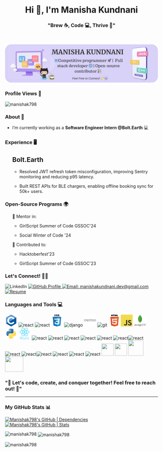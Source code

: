 
<h1 align="center" color="black">Hi 👋, I'm Manisha Kundnani</h1>
<h3 align="center"> "Brew ☕️, Code 💻, Thrive 🚀"</h3>
<br>
<p aling="center"> <img src="./github-bannerman-modified.png" alt="banner-image"> </p>

<h3 align="left">Profile Views &#128064</h3>
 <img src="https://komarev.com/ghpvc/?username=manishak798&label=Profile%20views&color=CDB699&style=flat" alt="manishak798" /> 
<h3 align="left">About &#128173</h3>

- I’m currently working as a **Software Engineer Intern @Bolt.Earth** 💻

<h3 align="left">Experience 🖥️</h3> 

<ul>

## Bolt.Earth

- Resolved JWT refresh token misconfiguration, improving Sentry monitoring and reducing p95 latency.

- Built REST APIs for BLE chargers, enabling offline booking sync for 50k+ users.


</ul>

<h3 align="left">Open-Source Programs 🌍</h3> 
<ul>
 🌱 Mentor in:
 
- GirlScript Summer of Code GSSOC'24
  
- Social Winter of Code '24

🌟 Contributed to:

- Hacktoberfest'23 

- GirlScript Summer of Code GSSOC'23


</ul>

<h3 align="left">Let's Connect! 🤝🏻</h3>
 <p>
 
 <a href="https://www.linkedin.com/in/manisha-kundnani/" style=text-decoration:none>
 <img src="https://img.shields.io/badge/LinkedIn-Manisha Kundnani-89CFF0?style=flat&logo=linkedin" alt="LinkedIn" />
 </a>

<a href="https://github.com/manishak798" text-decoration="none" >
 <img src="https://img.shields.io/badge/GitHub-manishak798-ECECEC?style=flat&logo=github" alt="GitHub Profile" />
</a>

<a href="mailto:manishakundnani.dev@gmail.com">
<img src="https://img.shields.io/badge/Email-FFCCCB?style=flat&logo=gmail" alt="Email: manishakundnani.dev@gmail.com" /> 
</a>

<a href="">
    <img src="https://img.shields.io/badge/Resume-4285F4?style=flat&logo=google-drive&logoColor=white" alt="Resume" />
</a>

</p>

 
<h3 align="left">Languages and Tools &#128187</h3>
<p align="left"> <img src="https://raw.githubusercontent.com/devicons/devicon/master/icons/c/c-original.svg" alt="c" width="40" height="40"/> <img src="https://cdn.jsdelivr.net/gh/devicons/devicon@latest/icons/cplusplus/cplusplus-original.svg" alt="react" width="40" height="40" /> <img src="https://cdn.jsdelivr.net/gh/devicons/devicon@latest/icons/nextjs/nextjs-original-wordmark.svg" alt="react" width="40" height="40"  /> <img src="https://raw.githubusercontent.com/devicons/devicon/master/icons/css3/css3-original-wordmark.svg" alt="css3" width="40" height="40"/> <img src="https://cdn.worldvectorlogo.com/logos/django.svg" alt="django" width="40" height="40"/>  <img src="https://raw.githubusercontent.com/devicons/devicon/master/icons/express/express-original-wordmark.svg" alt="express" width="40" height="40"/>  <img src="https://www.vectorlogo.zone/logos/git-scm/git-scm-icon.svg" alt="git" width="40" height="40"/> <img src="https://raw.githubusercontent.com/devicons/devicon/master/icons/html5/html5-original-wordmark.svg" alt="html5" width="40" height="40"/><img src="https://raw.githubusercontent.com/devicons/devicon/master/icons/javascript/javascript-original.svg" alt="javascript" width="40" height="40"/> <img src="https://raw.githubusercontent.com/devicons/devicon/master/icons/mongodb/mongodb-original-wordmark.svg" alt="mongodb" width="40" height="40"/> <img src="https://raw.githubusercontent.com/devicons/devicon/master/icons/python/python-original.svg" alt="python" width="40" height="40"/> <img src="https://raw.githubusercontent.com/devicons/devicon/master/icons/react/react-original-wordmark.svg" alt="react" width="40" height="40"/>  <img src="https://cdn.jsdelivr.net/gh/devicons/devicon@latest/icons/postgresql/postgresql-original-wordmark.svg" alt="react" width="40" height="40" /> <img src="https://cdn.jsdelivr.net/gh/devicons/devicon@latest/icons/svelte/svelte-original.svg" alt="react" width="40" height="40" /> <img src="https://cdn.jsdelivr.net/gh/devicons/devicon@latest/icons/azuresqldatabase/azuresqldatabase-original.svg" alt="react" width="40" height="40" /> <img src="https://cdn.jsdelivr.net/gh/devicons/devicon@latest/icons/bootstrap/bootstrap-original.svg" alt="react" width="40" height="40" /> <img src="https://cdn.jsdelivr.net/gh/devicons/devicon@latest/icons/go/go-original.svg" alt="react" width="40" height="40" /> <img src="https://cdn.jsdelivr.net/gh/devicons/devicon@latest/icons/redux/redux-original.svg" alt="react" width="40" height="40" /><img src="https://cdn.jsdelivr.net/gh/devicons/devicon@latest/icons/firebase/firebase-original.svg" alt="react" width="40" height="40"  /> <img src="https://cdn.jsdelivr.net/gh/devicons/devicon@latest/icons/tailwindcss/tailwindcss-original.svg" alt="react" width="40" height="40"  /> <img src="https://cdn.jsdelivr.net/gh/devicons/devicon@latest/icons/nodejs/nodejs-original-wordmark.svg" alt="react" width="40" height="40"  /><img src="https://cdn.jsdelivr.net/gh/devicons/devicon@latest/icons/vitejs/vitejs-original.svg"  alt="react" width="40" height="40"/> <img src="https://cdn.jsdelivr.net/gh/devicons/devicon@latest/icons/githubactions/githubactions-original.svg"  alt="react" width="40" height="40" /> <img src="https://cdn.jsdelivr.net/gh/devicons/devicon@latest/icons/typescript/typescript-original.svg"  alt="react" width="40" height="40" /> <img src="https://cdn.jsdelivr.net/gh/devicons/devicon@latest/icons/java/java-original.svg" alt="react" width="40" height="40" />  <img src="https://cdn.jsdelivr.net/gh/devicons/devicon@latest/icons/amazonwebservices/amazonwebservices-original-wordmark.svg"  width="40" height="40" /> <img src="https://cdn.jsdelivr.net/gh/devicons/devicon@latest/icons/redis/redis-original.svg" width="40" height="40" />  <img src="https://cdn.jsdelivr.net/gh/devicons/devicon@latest/icons/apachekafka/apachekafka-original-wordmark.svg" width="50" height="50" />  <img src="https://cdn.jsdelivr.net/gh/devicons/devicon@latest/icons/elasticsearch/elasticsearch-original-wordmark.svg" width="60" height="50" />
            </p> 
          
 <h3>   "🚀 Let's code, create, and conquer together! <b>Feel free to reach out! </b> 🌟"</h3>
 
<b><hr></b>
<h3 align="left">My GitHub Stats 📊</h3>

 [![Manishak798's GitHub | Dependencies](https://stats.quine.sh/Manishak798/dependencies?theme=light)](https://quine.sh?utm_source=widgets&utm_campaign=Manishak798) &nbsp;&nbsp; &nbsp;  [![Manishak798's GitHub | Stats](https://stats.quine.sh/Manishak798/github?theme=light)](https://quine.sh?utm_source=widgets&utm_campaign=Manishak798)    <p><img align="left" src="https://github-readme-stats.vercel.app/api/top-langs?username=manishak798&show_icons=true&locale=en&layout=compact" alt="manishak798" /></p>   <p>&nbsp;<img align="center" src="https://github-readme-stats.vercel.app/api?username=manishak798&show_icons=true&locale=en" alt="manishak798" /></p>   <p><img align="center" src="https://github-readme-streak-stats.herokuapp.com/?user=manishak798&" alt="manishak798" /></p>

<div style="display: flex;">
 




</div>

